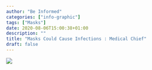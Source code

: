 ```yaml
---
author: "Be Informed"
categories: ["info-graphic"]
tags: ["Masks"]
date: 2020-08-06T15:00:38+01:00
description: ""
title: "Masks Could Cause Infections : Medical Chief"
draft: false
---
```


![](/home/kai/Dev/BeInformed/content/blog/ims/photo_2020-08-05_10-22-02.jpg)